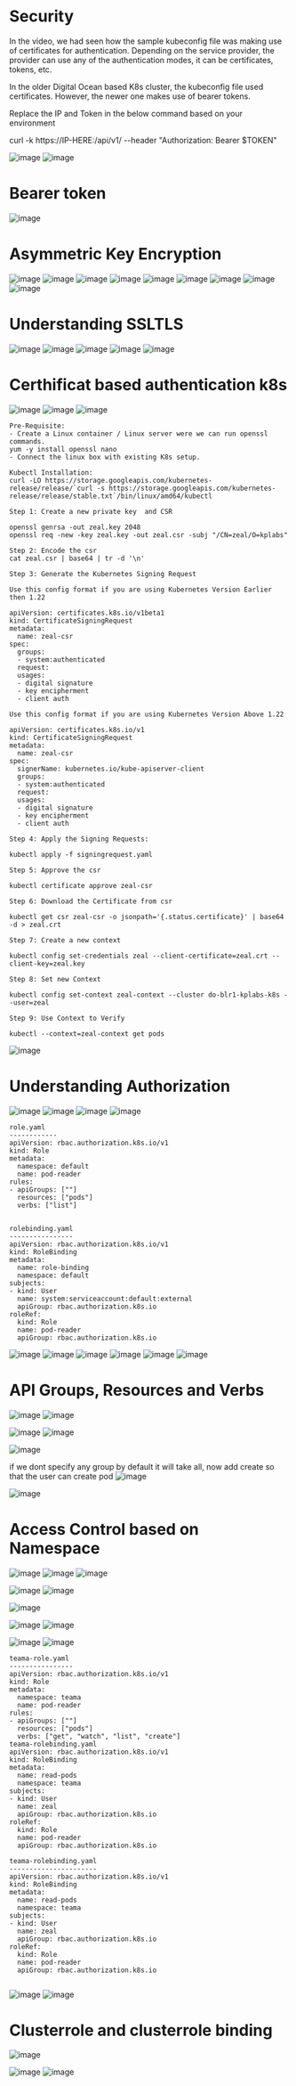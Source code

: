 Security
=========
In the video, we had seen how the sample kubeconfig file was making use of certificates for authentication. 
Depending on the service provider, the provider can use any of the authentication modes, it can be certificates, tokens, etc.

In the older Digital Ocean based K8s cluster, the kubeconfig file used certificates. However, the newer one makes use of bearer tokens.

Replace the IP and Token in the below command based on your environment

curl -k https://IP-HERE:/api/v1/ --header "Authorization: Bearer $TOKEN" 


![image](https://user-images.githubusercontent.com/53966749/200806929-8ca11fa3-6935-4a7e-b505-1f193909642a.png)
![image](https://user-images.githubusercontent.com/53966749/200807083-e7439f5c-dd57-42b2-bf6b-48226ab0ed34.png)

Bearer token
=============
![image](https://user-images.githubusercontent.com/53966749/200813255-2ad4c798-f0ed-4f43-a870-26be5885e39d.png)

 Asymmetric Key Encryption
 ==========================
 ![image](https://user-images.githubusercontent.com/53966749/200815087-83ec9beb-9613-41c1-be71-defb0d32a2c5.png)
![image](https://user-images.githubusercontent.com/53966749/200815386-c4539d73-5a06-4443-bcb6-9a7ce9c49a42.png)
![image](https://user-images.githubusercontent.com/53966749/200815545-a8c3aa83-d387-4c2a-bc17-a4b7032ac730.png)
 ![image](https://user-images.githubusercontent.com/53966749/200815917-156f1c19-9a5e-49d9-9eb1-633eb4d42820.png)
![image](https://user-images.githubusercontent.com/53966749/200816216-f29e28be-070e-48b2-a82a-3b5a7fcc6dbd.png)
![image](https://user-images.githubusercontent.com/53966749/200816278-5ada4487-d8df-4de4-b82d-04dc3f253dcb.png)
![image](https://user-images.githubusercontent.com/53966749/200816436-99469c17-43c5-43c3-b0f7-2e5fe43a9d72.png)
![image](https://user-images.githubusercontent.com/53966749/200816968-23f96f9f-bc1b-4d89-8e69-4b7fcfde5021.png)
![image](https://user-images.githubusercontent.com/53966749/200817069-94298ac4-f5ad-407a-8048-cf8c56b27193.png)


Understanding SSLTLS
=======================
![image](https://user-images.githubusercontent.com/53966749/200817376-ce617ccc-bd6e-421a-abb2-ad74791957d0.png)
![image](https://user-images.githubusercontent.com/53966749/200817823-34703130-9c8f-4019-95e5-1afc994e627a.png)
![image](https://user-images.githubusercontent.com/53966749/200818115-c67e96ba-5580-4e70-b832-9a369dda538a.png)
![image](https://user-images.githubusercontent.com/53966749/200818332-80e35029-0faf-4bb1-9cc6-63fe46fc1760.png)
![image](https://user-images.githubusercontent.com/53966749/200819234-bdf9eea3-66d1-443d-8545-4478b4ccdf12.png)

Certhificat based authentication k8s
===================================

![image](https://user-images.githubusercontent.com/53966749/200819483-bac11423-96f9-40a8-8d0a-2c2b168c2d1f.png)
![image](https://user-images.githubusercontent.com/53966749/200819815-814ff3e3-6966-4846-b7b6-1660025e21cf.png)
![image](https://user-images.githubusercontent.com/53966749/200819876-2fba9fe1-c404-4ac4-9495-392d24683f97.png)

```
Pre-Requisite:
- Create a Linux container / Linux server were we can run openssl commands.
yum -y install openssl nano
- Connect the linux box with existing K8s setup.

Kubectl Installation:
curl -LO https://storage.googleapis.com/kubernetes-release/release/`curl -s https://storage.googleapis.com/kubernetes-release/release/stable.txt`/bin/linux/amd64/kubectl

Step 1: Create a new private key  and CSR

openssl genrsa -out zeal.key 2048
openssl req -new -key zeal.key -out zeal.csr -subj "/CN=zeal/O=kplabs"

Step 2: Encode the csr
cat zeal.csr | base64 | tr -d '\n'

Step 3: Generate the Kubernetes Signing Request 

Use this config format if you are using Kubernetes Version Earlier then 1.22

apiVersion: certificates.k8s.io/v1beta1
kind: CertificateSigningRequest
metadata:
  name: zeal-csr
spec:
  groups:
  - system:authenticated
  request: 
  usages:
  - digital signature
  - key encipherment
  - client auth

Use this config format if you are using Kubernetes Version Above 1.22

apiVersion: certificates.k8s.io/v1
kind: CertificateSigningRequest
metadata:
  name: zeal-csr
spec:
  signerName: kubernetes.io/kube-apiserver-client
  groups:
  - system:authenticated
  request: 
  usages:
  - digital signature
  - key encipherment
  - client auth

Step 4: Apply the Signing Requests:

kubectl apply -f signingrequest.yaml

Step 5: Approve the csr

kubectl certificate approve zeal-csr

Step 6: Download the Certificate from csr

kubectl get csr zeal-csr -o jsonpath='{.status.certificate}' | base64 -d > zeal.crt

Step 7: Create a new context

kubectl config set-credentials zeal --client-certificate=zeal.crt --client-key=zeal.key

Step 8: Set new Context

kubectl config set-context zeal-context --cluster do-blr1-kplabs-k8s --user=zeal

Step 9: Use Context to Verify

kubectl --context=zeal-context get pods

```

![image](https://user-images.githubusercontent.com/53966749/200822369-d1b1b1af-1c7e-4b0b-b392-5473e141eab2.png)

Understanding Authorization
==========================

![image](https://user-images.githubusercontent.com/53966749/200823226-4e43c370-112c-40a7-bc26-b6e4424ebc58.png)
![image](https://user-images.githubusercontent.com/53966749/200823431-27dd279e-3c1f-44ee-8dcb-f60805671f3d.png)
![image](https://user-images.githubusercontent.com/53966749/200823905-dc907681-1ca6-4e41-ae9d-d0d08d5fd028.png)
![image](https://user-images.githubusercontent.com/53966749/200824067-1305c314-5a98-4927-ac2e-436e1f25fe36.png)
```
role.yaml
------------
apiVersion: rbac.authorization.k8s.io/v1
kind: Role
metadata:
  namespace: default
  name: pod-reader
rules:
- apiGroups: [""]
  resources: ["pods"]
  verbs: ["list"]


rolebinding.yaml
----------------
apiVersion: rbac.authorization.k8s.io/v1
kind: RoleBinding
metadata:
  name: role-binding
  namespace: default
subjects:
- kind: User
  name: system:serviceaccount:default:external
  apiGroup: rbac.authorization.k8s.io
roleRef:
  kind: Role
  name: pod-reader
  apiGroup: rbac.authorization.k8s.io
 ``` 
 ![image](https://user-images.githubusercontent.com/53966749/200824934-0f22f6bc-d5be-4f4e-9805-30b0010131c7.png)
 ![image](https://user-images.githubusercontent.com/53966749/200825018-26ee0807-fe96-4151-b315-d9579837d2d0.png)
![image](https://user-images.githubusercontent.com/53966749/200825101-d7056e9c-14b7-4cec-9cd4-fd70eb4f9c13.png)
![image](https://user-images.githubusercontent.com/53966749/200825157-540de927-792a-43c9-b408-aee7016aebce.png)
![image](https://user-images.githubusercontent.com/53966749/200825225-a6f34e3c-8594-4be6-9143-fb39ba948efb.png)
![image](https://user-images.githubusercontent.com/53966749/200825269-5941d0fc-a43c-4a72-aa29-7b92ca362958.png)

API Groups, Resources and Verbs
===============================
![image](https://user-images.githubusercontent.com/53966749/200826047-5fa44f99-2028-4749-8743-9dba9c9455be.png)
![image](https://user-images.githubusercontent.com/53966749/200827697-484fb5c9-0acf-4405-b41d-c6c22a0efc50.png)

![image](https://user-images.githubusercontent.com/53966749/200827135-b87abc2b-a9f0-4a34-a686-30105305656a.png)
![image](https://user-images.githubusercontent.com/53966749/200828010-80c4f550-fad9-4920-b5b3-cb25c610c4ac.png)

![image](https://user-images.githubusercontent.com/53966749/200827777-d89af18f-9735-48c1-93c5-535d3dd45669.png)

if we dont specify any group by default it will take all, now add create so that the user can create pod
![image](https://user-images.githubusercontent.com/53966749/200828342-dd73a628-f8d7-4883-86ea-fb5d59a7c955.png)

![image](https://user-images.githubusercontent.com/53966749/200828666-0b4c9b4c-c1f4-417c-9c30-c155694e9926.png)


Access Control based on Namespace
================================= 
![image](https://user-images.githubusercontent.com/53966749/200840881-1d46bade-cc89-4cb1-ae16-ff2a4f83296c.png)
![image](https://user-images.githubusercontent.com/53966749/200840958-58b3dde5-7542-45fc-8398-f0bde80e60cc.png)
![image](https://user-images.githubusercontent.com/53966749/200843024-f6b4fe8f-a441-4df3-b860-e853bda6a236.png)

![image](https://user-images.githubusercontent.com/53966749/200843222-68f17616-beb6-4840-8faf-662cab9b3a16.png)
![image](https://user-images.githubusercontent.com/53966749/200843333-38be9296-a447-43cd-b988-e7d5ba7b0679.png)

![image](https://user-images.githubusercontent.com/53966749/200843891-f04359dc-a1c6-4e51-bb70-2b133a1df1fe.png)

![image](https://user-images.githubusercontent.com/53966749/200844283-f503cb17-168b-484a-a760-07e7f769b2e9.png)
![image](https://user-images.githubusercontent.com/53966749/200844355-aa07c7fb-d234-4303-b415-a21e2d98dd13.png)

![image](https://user-images.githubusercontent.com/53966749/200844667-4ec5e619-61eb-4119-aa24-3c6499b57a1e.png)
![image](https://user-images.githubusercontent.com/53966749/200844727-e67928e5-0de0-48d4-b131-235614a93eef.png)

```
teama-role.yaml
----------------
apiVersion: rbac.authorization.k8s.io/v1
kind: Role
metadata:
  namespace: teama
  name: pod-reader
rules:
- apiGroups: [""]
  resources: ["pods"]
  verbs: ["get", "watch", "list", "create"]
teama-rolebinding.yaml
apiVersion: rbac.authorization.k8s.io/v1
kind: RoleBinding
metadata:
  name: read-pods
  namespace: teama
subjects:
- kind: User
  name: zeal
  apiGroup: rbac.authorization.k8s.io
roleRef:
  kind: Role
  name: pod-reader
  apiGroup: rbac.authorization.k8s.io
  
teama-rolebinding.yaml
----------------------
apiVersion: rbac.authorization.k8s.io/v1
kind: RoleBinding
metadata:
  name: read-pods
  namespace: teama
subjects:
- kind: User
  name: zeal
  apiGroup: rbac.authorization.k8s.io
roleRef:
  kind: Role
  name: pod-reader
  apiGroup: rbac.authorization.k8s.io
  
```

![image](https://user-images.githubusercontent.com/53966749/200841998-f1f0b48e-6b36-40ef-9744-a2aa56ebbb08.png)
![image](https://user-images.githubusercontent.com/53966749/200845841-3e191ac4-4074-42cf-9050-fad5fa18a2f3.png)


Clusterrole and clusterrole binding
====================================
![image](https://user-images.githubusercontent.com/53966749/200847442-5bb99b5e-f037-490e-ace1-2eeeecce3e85.png)

![image](https://user-images.githubusercontent.com/53966749/200848008-5337a08b-222f-4cd7-ac1b-875fb2816b01.png)
![image](https://user-images.githubusercontent.com/53966749/200848065-3be20da6-96da-48fe-b096-00f6dac3874c.png)

